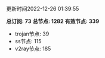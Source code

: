 更新时间2022-12-26 01:39:55

**总订阅: 73**
**总节点: 1282**
**有效节点: 339**
- trojan节点: 39
- ss节点: 115
- v2ray节点: 185
